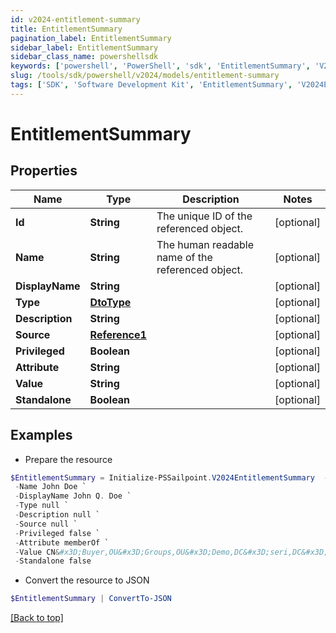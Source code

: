 ```yaml
---
id: v2024-entitlement-summary
title: EntitlementSummary
pagination_label: EntitlementSummary
sidebar_label: EntitlementSummary
sidebar_class_name: powershellsdk
keywords: ['powershell', 'PowerShell', 'sdk', 'EntitlementSummary', 'V2024EntitlementSummary'] 
slug: /tools/sdk/powershell/v2024/models/entitlement-summary
tags: ['SDK', 'Software Development Kit', 'EntitlementSummary', 'V2024EntitlementSummary']
---
```



# EntitlementSummary

## Properties

Name | Type | Description | Notes
------------ | ------------- | ------------- | -------------
**Id** | **String** | The unique ID of the referenced object. | [optional] 
**Name** | **String** | The human readable name of the referenced object. | [optional] 
**DisplayName** | **String** |  | [optional] 
**Type** | [**DtoType**](dto-type) |  | [optional] 
**Description** | **String** |  | [optional] 
**Source** | [**Reference1**](reference1) |  | [optional] 
**Privileged** | **Boolean** |  | [optional] 
**Attribute** | **String** |  | [optional] 
**Value** | **String** |  | [optional] 
**Standalone** | **Boolean** |  | [optional] 

## Examples

- Prepare the resource
```powershell
$EntitlementSummary = Initialize-PSSailpoint.V2024EntitlementSummary  -Id 2c91808568c529c60168cca6f90c1313 `
 -Name John Doe `
 -DisplayName John Q. Doe `
 -Type null `
 -Description null `
 -Source null `
 -Privileged false `
 -Attribute memberOf `
 -Value CN&#x3D;Buyer,OU&#x3D;Groups,OU&#x3D;Demo,DC&#x3D;seri,DC&#x3D;sailpointdemo,DC&#x3D;com `
 -Standalone false
```

- Convert the resource to JSON
```powershell
$EntitlementSummary | ConvertTo-JSON
```


[[Back to top]](#) 

